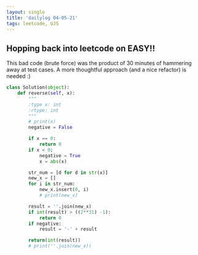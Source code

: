 ```yaml
---
layout: single
title: 'dailylog 04-05-21'
tags: leetcode, UJS
---
```


## Hopping back into leetcode on EASY!!

This bad code (brute force) was the product of 30 minutes of hammering away at test cases.
A more thoughtful approach (and a nice refactor) is needed :)

```python
class Solution(object):
    def reverse(self, x):
        """
        :type x: int
        :rtype: int
        """
        # print(x)
        negative = False

        if x == 0:
            return 0
        if x < 0:
            negative = True
            x = abs(x)

        str_num = [d for d in str(x)]
        new_x = []
        for i in str_num:
            new_x.insert(0, i)
            # print(new_x)

        result = ''.join(new_x)
        if int(result) > ((2**31) -1):
            return 0
        if negative:
            result = '-' + result

        return(int(result))
        # print(''.join(new_x))

```

